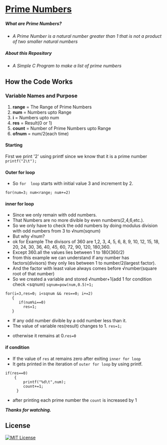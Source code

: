 # [Prime Numbers](https://github.com/BhargavSai-Lingampalli/prime-numbers/)
##### ***What are Prime Numbers?***
* *A Prime Number is a natural number greater than 1 that is not a product of two smaller natural numbers*
##### ***About this Repository***
* *A Simple C Program to make a list of prime numbers*
## How the Code Works
### Variable Names and Purpose
1. **range** = The Range of Prime Numbers
2. **num** = Numbers upto Range
3. **i** = Numbers upto  num
4. **res** = Result(0 or 1)
5. **count** = Number of Prime Numbers upto Range
6. **ofnum** = num/2(each time)


#### Starting
 First we print '2' using printf  since we know that it is a prime number 
`printf("2\t");`

#### Outer for loop
* So `for  loop` starts with initial value 3 and increment by 2.

`for(num=3; num<range; num+=2)`
#### inner for loop
* Since we only remain with odd numbers. 
* That Numbers are no more divible by even numbers(2,4,6,etc.). 
* So we only have to check the odd numbers by doing modulus division with odd numbers from 3 to √num(sqnum)
* But why √num?
* ok for Example 
The divisors of 360 are 1,2, 3, 4, 5, 6, 8, 9, 10, 12, 15, 18, 20,
 24, 30, 36, 40, 45, 60, 72, 90, 120, 180,360.
* Except 360.all the values lies between 1 to 180(360/2)
* from this example we can understand if any number has factors(divisors) they only lies between 1 to number/2(largest factor).
* And the factor with least value always comes before √number(square root of that number)
* So we created a variable and stored √number+1(add 1 for condition check <sqnum)
```sqnum=pow(num,0.5)+1;```

```
for(i=3,res=0; i<sqnum && res==0; i+=2)
   {
      if(num%i==0)
        res=1;
   }

```

* If any odd number divible by a odd number less than it.
* The value of variable res(result) changes to 1. 
    `res=1;`
- otherwise it remains at 0.`res=0`
#### if condition
- If the value of `res` at remains zero after exiting `inner for loop`
- It gets printed in the iteration of `outer for loop`  by using printf.
```
if(res==0)
    {
        printf("%d\t",num);
        count+=1;
     }
```
- after printing each prime number the `count` is increased by 1

***Thanks for watching.***
## License

[![MIT License](https://img.shields.io/badge/Licence%20-MIT-brightgreen)](https://github.com/BhargavSai-Lingampalli/prime-numbers/blob/main/LICENCE)



